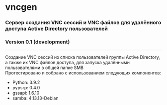 # vncgen
### Сервер создания VNC сессий и VNC файлов для удалённого доступа Active Directory пользователей
### Version 0.1 (development)
<hr>
Создание VNC сессий из списка пользователей группы Active Directory, а также их VNC файлов доступа, для запуска удалёнными пользователями в общей папке SMB
<br>
Протестировано и собрано с использованием следующих компонентов:
<ul>
  <li>Python: 3.9.2</li>
  <li>pypsrp: 0.4.0</li>
  <li>gssapi: 1.6.10</li>
  <li>samba: 4.13.13-Debian</li>
 </ul>
